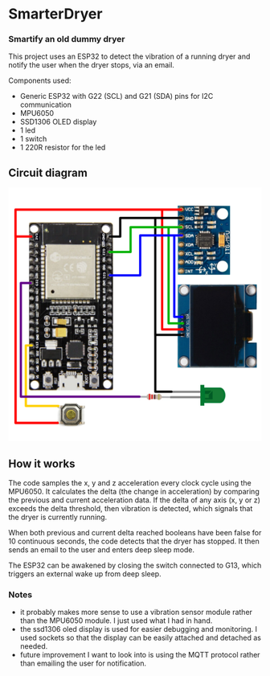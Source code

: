 # SmarterDryer
### Smartify an old dummy dryer

This project uses an ESP32 to detect the vibration of a running dryer and notify the user when the dryer stops, via an email.

Components used:
- Generic ESP32 with G22 (SCL) and G21 (SDA) pins for I2C communication
- MPU6050
- SSD1306 OLED display
- 1 led
- 1 switch
- 1 220R resistor for the led

## Circuit diagram
![smarterDryerDiagram](https://raw.githubusercontent.com/tootboi/SmarterDryer/main/src/img/smarterDryerDiagram.png)

## How it works
The code samples the x, y and z acceleration every clock cycle using the MPU6050. It calculates the delta (the change in acceleration) by comparing the previous and current acceleration data. If the delta of any axis (x, y or z) exceeds the delta threshold, then vibration is detected, which signals that the dryer is currently running.

When both previous and current delta reached booleans have been false for 10 continuous seconds, the code detects that the dryer has stopped. It then sends an email to the user and enters deep sleep mode.

The ESP32 can be awakened by closing the switch connected to G13, which triggers an external wake up from deep sleep.

### Notes
- it probably makes more sense to use a vibration sensor module rather than the MPU6050 module. I just used what I had in hand.
- the ssd1306 oled display is used for easier debugging and monitoring. I used sockets so that the display can be easily attached and detached as needed.
- future improvement I want to look into is using the MQTT protocol rather than emailing the user for notification.
